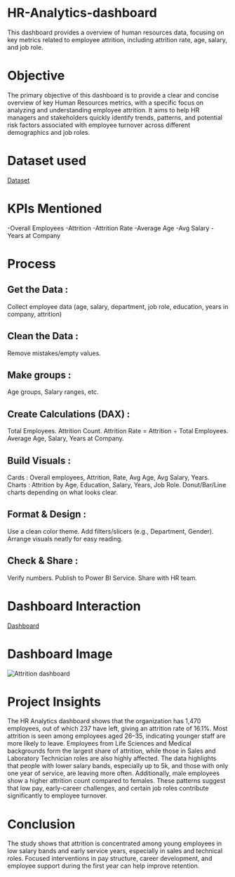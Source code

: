 # HR-Analytics-dashboard
 This dashboard provides a overview of human resources data, focusing on key metrics related to employee attrition, including attrition rate, age, salary, and job role.
# Objective
The primary objective of this dashboard is to provide a clear and concise overview of key Human Resources metrics, with a specific focus on analyzing and understanding employee attrition. It aims to help HR managers and stakeholders quickly identify trends, patterns, and potential risk factors associated with employee turnover across different demographics and job roles.

# Dataset used
<a href="https://github.com/visakhjp/HR-Analytics-dashboard/blob/main/HR_Analytics.csv">Dataset</a>

# KPIs Mentioned
-Overall Employees
-Attrition
-Attrition Rate
-Average Age
-Avg Salary
-Years at Company

# Process
## Get the Data :
Collect employee data (age, salary, department, job role, education, years in company, attrition)

## Clean the Data :
Remove mistakes/empty values.

## Make groups : 
Age groups, Salary ranges, etc.

## Create Calculations (DAX) :
Total Employees.
Attrition Count.
Attrition Rate = Attrition ÷ Total Employees.
Average Age, Salary, Years at Company.

## Build Visuals :
Cards : Overall employees, Attrition, Rate, Avg Age, Avg Salary, Years.
Charts : Attrition by Age, Education, Salary, Years, Job Role.
Donut/Bar/Line charts depending on what looks clear.

## Format & Design :
Use a clean color theme.
Add filters/slicers (e.g., Department, Gender).
Arrange visuals neatly for easy reading.

## Check & Share :
Verify numbers.
Publish to Power BI Service.
Share with HR team.

# Dashboard Interaction 
<a href="https://github.com/visakhjp/HR-Analytics-dashboard/blob/main/attrition.pbix">Dashboard</a>

# Dashboard Image
![Attrition dashboard](https://github.com/user-attachments/assets/c1554b29-3c5e-4797-b0ef-0e6f89773bb4)

# Project Insights
The HR Analytics dashboard shows that the organization has 1,470 employees, out of which 237 have left, giving an attrition rate of 16.1%. Most attrition is seen among employees aged 26–35, indicating younger staff are more likely to leave. Employees from Life Sciences and Medical backgrounds form the largest share of attrition, while those in Sales and Laboratory Technician roles are also highly affected. The data highlights that people with lower salary bands, especially up to 5k, and those with only one year of service, are leaving more often. Additionally, male employees show a higher attrition count compared to females. These patterns suggest that low pay, early-career challenges, and certain job roles contribute significantly to employee turnover.

# Conclusion
The study shows that attrition is concentrated among young employees in low salary bands and early service years, especially in sales and technical roles. Focused interventions in pay structure, career development, and employee support during the first year can help improve retention.
